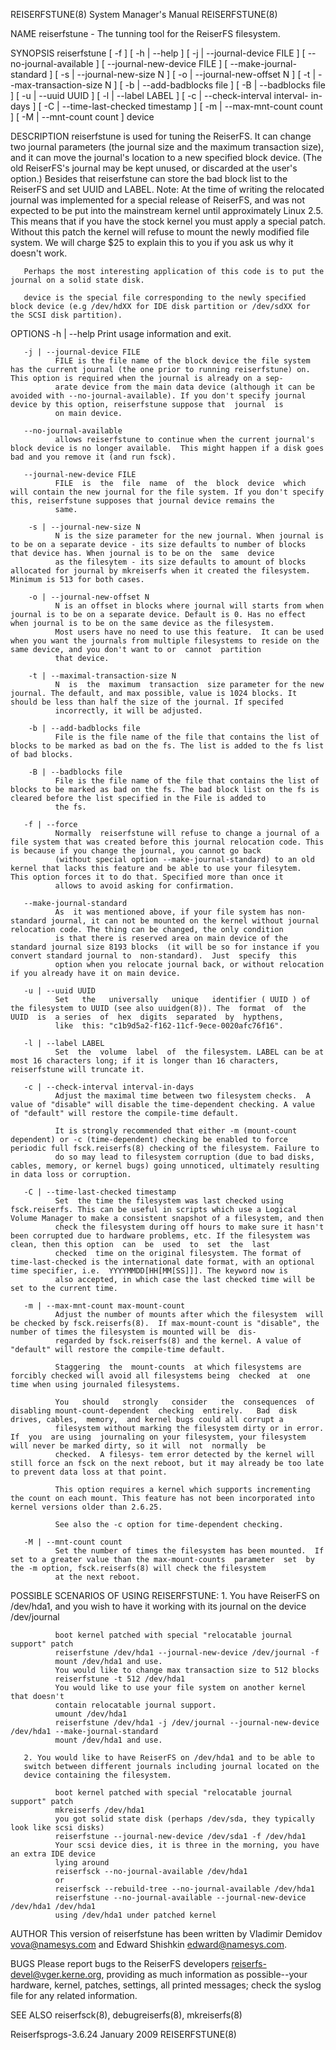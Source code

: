 REISERFSTUNE(8)                                                                          System Manager's Manual                                                                          REISERFSTUNE(8)

NAME
       reiserfstune - The tunning tool for the ReiserFS filesystem.

SYNOPSIS
       reiserfstune  [  -f  ]  [  -h  | --help ] [ -j | --journal-device FILE ] [ --no-journal-available ] [ --journal-new-device FILE ] [ --make-journal-standard ] [ -s | --journal-new-size N ] [ -o |
       --journal-new-offset N ] [ -t | --max-transaction-size N ] [ -b | --add-badblocks file ] [ -B | --badblocks file ] [ -u | --uuid UUID ] [ -l | --label LABEL ] [ -c |  --check-interval  interval-
       in-days ] [ -C | --time-last-checked timestamp ] [ -m | --max-mnt-count count ] [ -M | --mnt-count count ] device

DESCRIPTION
       reiserfstune  is used for tuning the ReiserFS. It can change two journal parameters (the journal size and the maximum transaction size), and it can move the journal's location to a new specified
       block device. (The old ReiserFS's journal may be kept unused, or discarded at the user's option.) Besides that reiserfstune can store the bad block list to the ReiserFS and set UUID  and  LABEL.
       Note:  At  the  time  of writing the relocated journal was implemented for a special release of ReiserFS, and was not expected to be put into the mainstream kernel until approximately Linux 2.5.
       This means that if you have the stock kernel you must apply a special patch. Without this patch the kernel will refuse to mount the newly modified file system.  We will  charge  $25  to  explain
       this to you if you ask us why it doesn't work.

       Perhaps the most interesting application of this code is to put the journal on a solid state disk.

       device is the special file corresponding to the newly specified block device (e.g /dev/hdXX for IDE disk partition or /dev/sdXX for the SCSI disk partition).

OPTIONS
       -h | --help
              Print usage information and exit.

       -j | --journal-device FILE
              FILE is the file name of the block device the file system has the current journal (the one prior to running reiserfstune) on. This option is required when the journal is already on a sep‐
              arate device from the main data device (although it can be avoided with --no-journal-available). If you don't specify journal device by this option, reiserfstune suppose that  journal  is
              on main device.

       --no-journal-available
              allows reiserfstune to continue when the current journal's block device is no longer available.  This might happen if a disk goes bad and you remove it (and run fsck).

       --journal-new-device FILE
              FILE  is  the  file  name  of  the  block  device  which will contain the new journal for the file system. If you don't specify this, reiserfstune supposes that journal device remains the
              same.

        -s | --journal-new-size N
              N is the size parameter for the new journal. When journal is to be on a separate device - its size defaults to number of blocks that device has. When journal is to be on the  same  device
              as the filesytem - its size defaults to amount of blocks allocated for journal by mkreiserfs when it created the filesystem. Minimum is 513 for both cases.

        -o | --journal-new-offset N
              N is an offset in blocks where journal will starts from when journal is to be on a separate device. Default is 0. Has no effect when journal is to be on the same device as the filesystem.
              Most users have no need to use this feature.  It can be used when you want the journals from multiple filesystems to reside on the same device, and you don't want to or  cannot  partition
              that device.

        -t | --maximal-transaction-size N
              N  is  the  maximum  transaction  size parameter for the new journal. The default, and max possible, value is 1024 blocks. It should be less than half the size of the journal. If specifed
              incorrectly, it will be adjusted.

        -b | --add-badblocks file
              File is the file name of the file that contains the list of blocks to be marked as bad on the fs. The list is added to the fs list of bad blocks.

        -B | --badblocks file
              File is the file name of the file that contains the list of blocks to be marked as bad on the fs. The bad block list on the fs is cleared before the list specified in the File is added to
              the fs.

       -f | --force
              Normally  reiserfstune will refuse to change a journal of a file system that was created before this journal relocation code. This is because if you change the journal, you cannot go back
              (without special option --make-journal-standard) to an old kernel that lacks this feature and be able to use your filesytem.  This option forces it to do that. Specified more than once it
              allows to avoid asking for confirmation.

       --make-journal-standard
              As  it was mentioned above, if your file system has non-standard journal, it can not be mounted on the kernel without journal relocation code. The thing can be changed, the only condition
              is that there is reserved area on main device of the standard journal size 8193 blocks  (it will be so for instance if you convert standard journal to  non-standard).  Just  specify  this
              option when you relocate journal back, or without relocation if you already have it on main device.

       -u | --uuid UUID
              Set   the   universally   unique   identifier ( UUID ) of the filesystem to UUID (see also uuidgen(8)). The  format  of  the  UUID  is  a series  of  hex  digits  separated  by  hypthens,
              like  this: "c1b9d5a2-f162-11cf-9ece-0020afc76f16".

       -l | --label LABEL
              Set  the  volume  label  of  the filesystem. LABEL can be at most 16 characters long; if it is longer than 16 characters, reiserfstune will truncate it.

       -c | --check-interval interval-in-days
              Adjust the maximal time between two filesystem checks.  A value of "disable" will disable the time-dependent checking. A value of "default" will restore the compile-time default.

              It is strongly recommended that either -m (mount-count dependent) or -c (time-dependent) checking be enabled to force periodic full fsck.reiserfs(8) checking of the filesystem. Failure to
              do so may lead to filesystem corruption (due to bad disks, cables, memory, or kernel bugs) going unnoticed, ultimately resulting in data loss or corruption.

       -C | --time-last-checked timestamp
              Set  the time the filesystem was last checked using fsck.reiserfs. This can be useful in scripts which use a Logical Volume Manager to make a consistent snapshot of a filesystem, and then
              check the filesystem during off hours to make sure it hasn't been corrupted due to hardware problems, etc. If the filesystem was clean, then this option  can  be  used  to  set  the  last
              checked  time on the original filesystem. The format of time-last-checked is the international date format, with an optional time specifier, i.e.  YYYYMMDD[HH[MM[SS]]]. The keyword now is
              also accepted, in which case the last checked time will be set to the current time.

       -m | --max-mnt-count max-mount-count
              Adjust the number of mounts after which the filesystem  will  be checked by fsck.reiserfs(8).  If max-mount-count is "disable", the number of times the filesystem is mounted will be  dis‐
              regarded by fsck.reiserfs(8) and the kernel. A value of "default" will restore the compile-time default.

              Staggering  the  mount-counts  at which filesystems are forcibly checked will avoid all filesystems being  checked  at  one  time when using journaled filesystems.

              You   should   strongly   consider   the  consequences  of disabling mount-count-dependent  checking  entirely.   Bad  disk   drives, cables,  memory,  and kernel bugs could all corrupt a
              filesystem without marking the filesystem dirty or in error.   If  you  are using  journaling on your filesystem, your filesystem will never be marked dirty, so it will  not  normally  be
              checked.  A filesys‐ tem error detected by the kernel will still force an fsck on the next reboot, but it may already be too late to prevent data loss at that point.

              This option requires a kernel which supports incrementing the count on each mount. This feature has not been incorporated into kernel versions older than 2.6.25.

              See also the -c option for time-dependent checking.

       -M | --mnt-count count
              Set the number of times the filesystem has been mounted.  If set to a greater value than the max-mount-counts  parameter  set  by the -m option, fsck.reiserfs(8) will check the filesystem
              at the next reboot.

POSSIBLE SCENARIOS OF USING REISERFSTUNE:
       1. You have ReiserFS on /dev/hda1, and you wish to have it working with its journal on the device /dev/journal

              boot kernel patched with special "relocatable journal support" patch
              reiserfstune /dev/hda1 --journal-new-device /dev/journal -f
              mount /dev/hda1 and use.
              You would like to change max transaction size to 512 blocks
              reiserfstune -t 512 /dev/hda1
              You would like to use your file system on another kernel that doesn't
              contain relocatable journal support.
              umount /dev/hda1
              reiserfstune /dev/hda1 -j /dev/journal --journal-new-device /dev/hda1 --make-journal-standard
              mount /dev/hda1 and use.

       2. You would like to have ReiserFS on /dev/hda1 and to be able to
       switch between different journals including journal located on the
       device containing the filesystem.

              boot kernel patched with special "relocatable journal support" patch
              mkreiserfs /dev/hda1
              you got solid state disk (perhaps /dev/sda, they typically look like scsi disks)
              reiserfstune --journal-new-device /dev/sda1 -f /dev/hda1
              Your scsi device dies, it is three in the morning, you have an extra IDE device
              lying around
              reiserfsck --no-journal-available /dev/hda1
              or
              reiserfsck --rebuild-tree --no-journal-available /dev/hda1
              reiserfstune --no-journal-available --journal-new-device /dev/hda1 /dev/hda1
              using /dev/hda1 under patched kernel

AUTHOR
       This version of reiserfstune has been written by Vladimir Demidov <vova@namesys.com> and Edward Shishkin <edward@namesys.com>.

BUGS
       Please report bugs to the ReiserFS developers <reiserfs-devel@vger.kerne.org>, providing as much information as possible--your hardware, kernel, patches, settings, all  printed  messages;  check
       the syslog file for any related information.

SEE ALSO
       reiserfsck(8), debugreiserfs(8), mkreiserfs(8)

Reiserfsprogs-3.6.24                                                                           January 2009                                                                               REISERFSTUNE(8)
